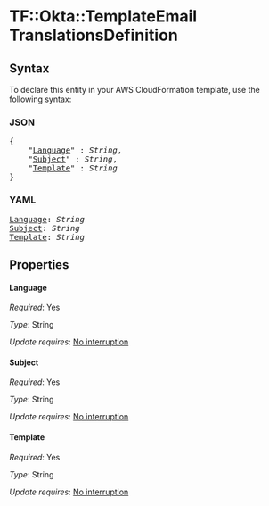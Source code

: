 # TF::Okta::TemplateEmail TranslationsDefinition

## Syntax

To declare this entity in your AWS CloudFormation template, use the following syntax:

### JSON

<pre>
{
    "<a href="#language" title="Language">Language</a>" : <i>String</i>,
    "<a href="#subject" title="Subject">Subject</a>" : <i>String</i>,
    "<a href="#template" title="Template">Template</a>" : <i>String</i>
}
</pre>

### YAML

<pre>
<a href="#language" title="Language">Language</a>: <i>String</i>
<a href="#subject" title="Subject">Subject</a>: <i>String</i>
<a href="#template" title="Template">Template</a>: <i>String</i>
</pre>

## Properties

#### Language

_Required_: Yes

_Type_: String

_Update requires_: [No interruption](https://docs.aws.amazon.com/AWSCloudFormation/latest/UserGuide/using-cfn-updating-stacks-update-behaviors.html#update-no-interrupt)

#### Subject

_Required_: Yes

_Type_: String

_Update requires_: [No interruption](https://docs.aws.amazon.com/AWSCloudFormation/latest/UserGuide/using-cfn-updating-stacks-update-behaviors.html#update-no-interrupt)

#### Template

_Required_: Yes

_Type_: String

_Update requires_: [No interruption](https://docs.aws.amazon.com/AWSCloudFormation/latest/UserGuide/using-cfn-updating-stacks-update-behaviors.html#update-no-interrupt)

